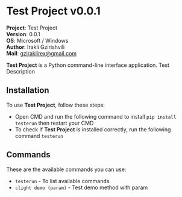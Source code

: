 # Test Project v0.0.1

**Project**: Test Project
<br>**Version**: 0.0.1
<br>**OS**: Microsoft / Windows
<br>**Author**: Irakli  Gzirishvili
<br>**Mail**: gziraklirex@gmail.com

**Test Project** is a Python command-line interface application. Test Description

## Installation

To use **Test Project**, follow these steps:

- Open CMD and run the following command to install `pip install testerun` then restart your CMD
- To check if **Test Project** is installed correctly, run the following command `testerun`

## Commands

These are the available commands you can use:

- `testerun` - To list available commands
- `clight demo (param)` - Test demo method with param
